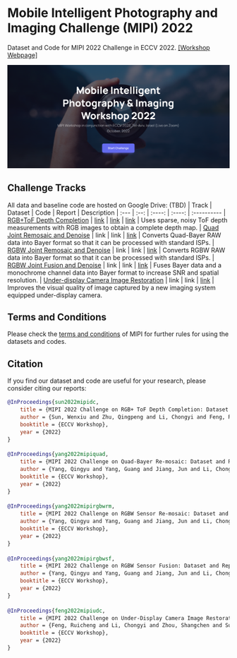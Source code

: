 # Mobile Intelligent Photography and Imaging Challenge (MIPI) 2022 
Dataset and Code for MIPI 2022 Challenge in ECCV 2022. [[Workshop Webpage]](https://mipi-challenge.org/)

<p align="center">
  <img src="assets/mipi-webpage.png" width="800">
</p>

## Challenge Tracks
All data and baseline code are hosted on Google Drive:
(TBD)
| Track | Dataset | Code | Report | Description
| :--- | :--: | :----: | :----: | :----------
| [RGB+ToF Depth Completion](https://codalab.lisn.upsaclay.fr/competitions/4956) | [link](https://drive.google.com/file/d/1OkuUhlv5i5EIh5y7bgYTt_5ZRGF__1aT/view?usp=sharing) | [link](https://github.com/ZHUQINGPENG/MIPI2022-RGB-ToF-depth-completion) | [link](https://arxiv.org/abs/2209.07057) | Uses sparse, noisy ToF depth measurements with RGB images to obtain a complete depth map.
| [Quad Joint Remosaic and Denoise](https://codalab.lisn.upsaclay.fr/competitions/4955) | link | link | [link](https://arxiv.org/abs/2209.07060) | Converts Quad-Bayer RAW data into Bayer format so that it can be processed with standard ISPs.
| [RGBW Joint Remosaic and Denoise](https://codalab.lisn.upsaclay.fr/competitions/4954) | link | link | [link](https://arxiv.org/abs/2209.08471) | Converts RGBW RAW data into Bayer format so that it can be processed with standard ISPs.
| [RGBW Joint Fusion and Denoise](https://codalab.lisn.upsaclay.fr/competitions/4953) | link | link | [link](https://arxiv.org/abs/2209.07530) | Fuses Bayer data and a monochrome channel data into Bayer format to increase SNR and spatial resolution.
| [Under-display Camera Image Restoration](https://codalab.lisn.upsaclay.fr/competitions/4874) | link | link | [link](https://arxiv.org/abs/2209.07052) | Improves the visual quality of image captured by a new imaging system equipped under-display camera.

## Terms and Conditions
Please check the [terms and conditions](https://mipi-challenge.org/terms.html) of MIPI for further rules for using the datasets and codes.


## Citation
If you find our dataset and code are useful for your research, please consider citing our reports:

```bibtex
@InProceedings{sun2022mipidc,
    title = {MIPI 2022 Challenge on RGB+ ToF Depth Completion: Dataset and Report},
    author = {Sun, Wenxiu and Zhu, Qingpeng and Li, Chongyi and Feng, Ruicheng and Zhou, Shangchen and Jiang, Jun and Yang, Qingyu and Loy, Chen Change and Gu, Jinwei},
    booktitle = {ECCV Workshop},
    year = {2022}
}

@InProceedings{yang2022mipiquad,
    title = {MIPI 2022 Challenge on Quad-Bayer Re-mosaic: Dataset and Report},
    author = {Yang, Qingyu and Yang, Guang and Jiang, Jun and Li, Chongyi and Feng, Ruicheng and Zhou, Shangchen and Sun, Wenxiu and Zhu, Qingpeng and Loy, Chen Change and Gu, Jinwei},
    booktitle = {ECCV Workshop},
    year = {2022}
}

@InProceedings{yang2022mipirgbwrm,
    title = {MIPI 2022 Challenge on RGBW Sensor Re-mosaic: Dataset and Report},
    author = {Yang, Qingyu and Yang, Guang and Jiang, Jun and Li, Chongyi and Feng, Ruicheng and Zhou, Shangchen and Sun, Wenxiu and Zhu, Qingpeng and Loy, Chen Change and Gu, Jinwei},
    booktitle = {ECCV Workshop},
    year = {2022}
}

@InProceedings{yang2022mipirgbwsf,
    title = {MIPI 2022 Challenge on RGBW Sensor Fusion: Dataset and Report},
    author = {Yang, Qingyu and Yang, Guang and Jiang, Jun and Li, Chongyi and Feng, Ruicheng and Zhou, Shangchen and Sun, Wenxiu and Zhu, Qingpeng and Loy, Chen Change and Gu, Jinwei},
    booktitle = {ECCV Workshop},
    year = {2022}
}

@InProceedings{feng2022mipiudc,
    title = {MIPI 2022 Challenge on Under-Display Camera Image Restoration: Methods and Results},
    author = {Feng, Ruicheng and Li, Chongyi and Zhou, Shangchen and Sun, Wenxiu and Zhu, Qingpeng and Jiang, Jun and Yang, Qingyu and Loy, Chen Change and Gu, Jinwei},
    booktitle = {ECCV Workshop},
    year = {2022}
}
```